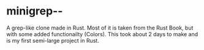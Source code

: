 # minigrep--
A grep-like clone made in Rust. Most of it is taken from the Rust Book, but with some added functionailty (Colors). This took about 2 days to make
and is my first semi-large project in Rust. 
